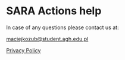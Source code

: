 # SARA Actions help

In case of any questions please contact us at:

maciejkozub@student.agh.edu.pl


[Privacy Policy](https://sara-panel.herokuapp.com/policy)
